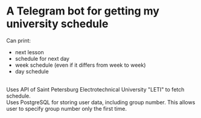 # A Telegram bot for getting my university schedule <br/>
Can print: <br/>
* next lesson
* schedule for next day
* week schedule (even if it differs from week to week)
* day schedule
<br/>
Uses API of Saint Petersburg Electrotechnical University "LETI" to fetch schedule. <br/>
Uses PostgreSQL for storing user data, including group number. This allows user to specify group number only the first time. <br/>
